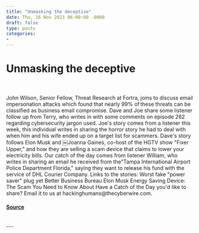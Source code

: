 ```yaml
---
title: "Unmasking the deceptive"
date: Thu, 16 Nov 2023 06:00:00 -0000
draft: false
type: posts
categories: 
- 
---
```

# Unmasking the deceptive

<br/>

<br/>
John Wilson, Senior Fellow, Threat Research at Fortra, joins to discuss email impersonation attacks which found that nearly 99% of these threats can be classified as business email compromise. Dave and Joe share some listener follow up from Terry, who writes in with some comments on episode 262 regarding cybersecurity jargon used. Joe's story comes from a listener this week, this individual writes in sharing the horror story he had to deal with when him and his wife ended up on a target list for scammers. Dave's story follows Elon Musk and ￼Joanna Gaines, co-host of the HGTV show "Fixer Upper," and how they are selling a scam device that claims to lower your electricity bills. Our catch of the day comes from listener William, who writes in sharing an email he received from the"Tampa International Airport Police Department Florida," saying they want to release his fund with the service of DHL Courier Company. Links to the stories: Worst fake "power saver" plug yet Better Business Bureau Elon Musk Energy Saving Device: The Scam You Need to Know About Have a Catch of the Day you'd like to share? Email it to us at hackinghumans@thecyberwire.com.

#### [Source]()

<br/>
---
